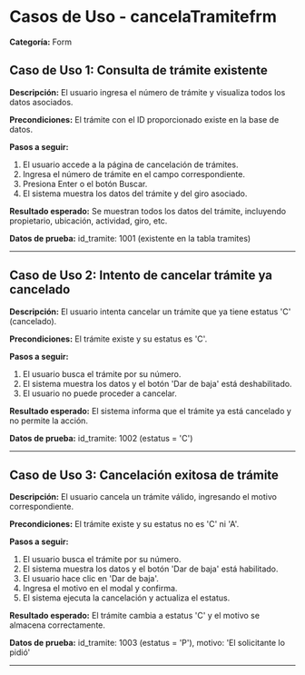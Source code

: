 # Casos de Uso - cancelaTramitefrm

**Categoría:** Form

## Caso de Uso 1: Consulta de trámite existente

**Descripción:** El usuario ingresa el número de trámite y visualiza todos los datos asociados.

**Precondiciones:**
El trámite con el ID proporcionado existe en la base de datos.

**Pasos a seguir:**
1. El usuario accede a la página de cancelación de trámites.
2. Ingresa el número de trámite en el campo correspondiente.
3. Presiona Enter o el botón Buscar.
4. El sistema muestra los datos del trámite y del giro asociado.

**Resultado esperado:**
Se muestran todos los datos del trámite, incluyendo propietario, ubicación, actividad, giro, etc.

**Datos de prueba:**
id_tramite: 1001 (existente en la tabla tramites)

---

## Caso de Uso 2: Intento de cancelar trámite ya cancelado

**Descripción:** El usuario intenta cancelar un trámite que ya tiene estatus 'C' (cancelado).

**Precondiciones:**
El trámite existe y su estatus es 'C'.

**Pasos a seguir:**
1. El usuario busca el trámite por su número.
2. El sistema muestra los datos y el botón 'Dar de baja' está deshabilitado.
3. El usuario no puede proceder a cancelar.

**Resultado esperado:**
El sistema informa que el trámite ya está cancelado y no permite la acción.

**Datos de prueba:**
id_tramite: 1002 (estatus = 'C')

---

## Caso de Uso 3: Cancelación exitosa de trámite

**Descripción:** El usuario cancela un trámite válido, ingresando el motivo correspondiente.

**Precondiciones:**
El trámite existe y su estatus no es 'C' ni 'A'.

**Pasos a seguir:**
1. El usuario busca el trámite por su número.
2. El sistema muestra los datos y el botón 'Dar de baja' está habilitado.
3. El usuario hace clic en 'Dar de baja'.
4. Ingresa el motivo en el modal y confirma.
5. El sistema ejecuta la cancelación y actualiza el estatus.

**Resultado esperado:**
El trámite cambia a estatus 'C' y el motivo se almacena correctamente.

**Datos de prueba:**
id_tramite: 1003 (estatus = 'P'), motivo: 'El solicitante lo pidió'

---

